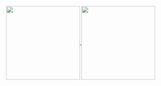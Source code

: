 <a href="https://github.com/k-forghani">
  <img height=200 align="center" src="https://github-readme-stats.vercel.app/api?username=k-forghani&show_icons=true&rank_icon=percentile&theme=dracula&border_color=00000000">
</a>
<a href="https://github.com/k-forghani">
  <img height=200 align="center" src="https://github-readme-stats.vercel.app/api/top-langs?username=k-forghani&layout=compact&langs_count=8&card_width=320&theme=dracula&border_color=00000000">
</a>
